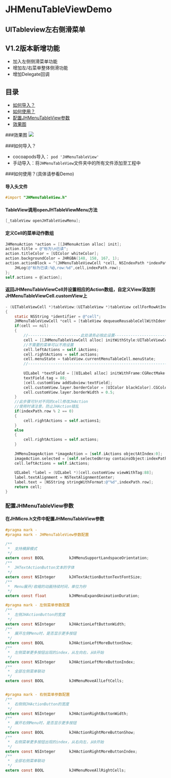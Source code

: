 JHMenuTableViewDemo
===
UITableview左右侧滑菜单
---
## V1.2版本新增功能
* 加入左侧侧滑菜单功能
* 增加左/右菜单整体侧滑功能
* 增加Delegate回调

## 目录
* [如何导入？](#import)
* [如何使用？](#use)
* [配置JHMenuTableView参数](#config)
* [效果图](#gif)

###<a name="gif"/>效果图
![](https://github.com/Jiahai/JHMenuTableViewDemo/blob/master/SnapShot/JHMenuTableViewDemo.gif)

###<a name="import"/>如何导入？
* cocoapods导入： `pod 'JHMenuTableView'`
* 手动导入：将`JHMenuTableView`文件夹中的所有文件添加至工程中

###<a name="use"/>如何使用？(具体请参看Demo)
#### 导入头文件
```Objective-C
#import "JHMenuTableView.h"
```

#### TableView调用openJHTableViewMenu方法
```Objective-C
[_tableView openJHTableViewMenu];
```

#### 定义Cell的菜单动作数组
```Objective-C
JHMenuAction *action = [[JHMenuAction alloc] init];
action.title = @"标为\n已读";
action.titleColor = [UIColor whiteColor];
action.backgroundColor = JHRGBA(148, 158, 167, 1);
action.actionBlock = ^(JHMenuTableViewCell *cell, NSIndexPath *indexPath){
    JHLog(@"标为已读:%@,row:%d",cell,indexPath.row);
};
self.actions = @[action];
```

#### 返回JHMenuTableViewCell并设置相应的Action数组，自定义View添加到JHMenuTableViewCell.customView上
```Objective-C
- (UITableViewCell *)tableView:(UITableView *)tableView cellForRowAtIndexPath:(NSIndexPath *)indexPath
{
    static NSString *identifier = @"cell";
    JHMenuTableViewCell *cell = [tableView dequeueReusableCellWithIdentifier:identifier];
    if(cell == nil)
    {
        //-----------------------此处请务必按此设置--------------------------
        cell = [[JHMenuTableViewCell alloc] initWithStyle:UITableViewCellStyleDefault reuseIdentifier:identifier];
        //不需要的菜单可以不用设置
        cell.leftActions = self.iActions;
        cell.rightActions = self.actions;
        cell.menuState = tableView.currentMenuTableCell.menuState;
        //----------------------------------------------------------------
        
        UILabel *textField = [[UILabel alloc] initWithFrame:CGRectMake(0, 6, 120, 32)];
        textField.tag = 88;
        [cell.customView addSubview:textField];
        cell.customView.layer.borderColor = [UIColor blackColor].CGColor;
        cell.customView.layer.borderWidth = 0.5;
    }
    //此步骤可针对不同的cell修改JHAction
    //使用时请注意，防止JHAction错乱
    if(indexPath.row % 2 == 0)
    {
        cell.rightActions = self.actions1;
    }
    else
    {
        cell.rightActions = self.actions;
    }
    
    JHMenuImageAction *imageAction = [self.iActions objectAtIndex:0];
    imageAction.selected = [self.selectedArray containsObject:indexPath];
    cell.leftActions = self.iActions;
    
    UILabel *label = (UILabel *)[cell.customView viewWithTag:88];
    label.textAlignment = NSTextAlignmentCenter;
    label.text = [NSString stringWithFormat:@"%d",indexPath.row];
    return cell;
}

```

### <a name="config"/>配置JHMenuTableView参数
#### 在JHMicro.h文件中配置JHMenuTableView参数

```Objective-C
#pragma mark -
#pragma mark - JHMenuTableView参数配置

/**
 *  支持横屏模式
 */
extern const BOOL           kJHMenuSupportLandspaceOrientation;
/**
 *  JHTextActionButton文本的字体
 */
extern const NSInteger      kJHTextActionButtonTextFontSize;
/**
 *  Menu展开/收缩的动画持续时间，单位为秒
 */
extern const float          kJHMenuExpandAnimationDuration;

#pragma mark - 左侧菜单参数配置
/**
 *  左侧JHActionButton的宽度
 */
extern const NSInteger      kJHActionLeftButtonWidth;
/**
 *  展开左侧Menu时，是否显示更多按钮
 */
extern const BOOL           kJHActionLeftMoreButtonShow;
/**
 *  左侧菜单更多按钮出现的index，从左向右，从0开始
 */
extern const NSInteger      kJHActionLeftMoreButtonIndex;
/**
 *  全部左侧菜单联动
 */
extern const BOOL           kJHMenuMoveAllLeftCells;


#pragma mark - 右侧菜单参数配置
/**
 *  右侧侧JHActionButton的宽度
 */
extern const NSInteger      kJHActionRightButtonWidth;
/**
 *  展开右侧Menu时，是否显示更多按钮
 */
extern const BOOL           kJHActionRightMoreButtonShow;
/**
 *  右侧菜单更多按钮出现的index，从右向左，从0开始
 */
extern const NSInteger      kJHActionRightMoreButtonIndex;
/**
 *  全部右侧菜单联动
 */
extern const BOOL           kJHMenuMoveAllRightCells;
```



